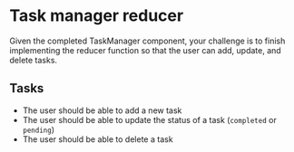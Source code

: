# Task manager reducer

Given the completed TaskManager component, your challenge is to finish implementing the reducer function so that the user can add, update, and delete tasks.

## Tasks

- The user should be able to add a new task
- The user should be able to update the status of a task (`completed` or `pending`)
- The user should be able to delete a task
